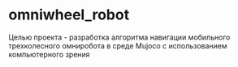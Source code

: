 # omniwheel_robot
Целью проекта - разработка алгоритма навигации мобильного трехколесного омниробота в среде Mujoco c использованием компьютерного зрения
